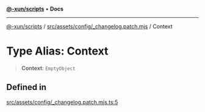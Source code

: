 [**@-xun/scripts**](../../../../../README.md) • **Docs**

***

[@-xun/scripts](../../../../../README.md) / [src/assets/config/\_changelog.patch.mjs](../README.md) / Context

# Type Alias: Context

> **Context**: `EmptyObject`

## Defined in

[src/assets/config/\_changelog.patch.mjs.ts:5](https://github.com/Xunnamius/xscripts/blob/ba9f63839da3826ddc001b87c07464b3feaa49e7/src/assets/config/_changelog.patch.mjs.ts#L5)
